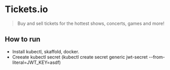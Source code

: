 # Tickets.io

> Buy and sell tickets for the hottest shows, concerts, games and more!

## How to run

- Install kubectl, skaffold, docker.
- Creeate kubectl secret (kubectl create secret generic jwt-secret
	--from-literal=JWT_KEY=asdf)
